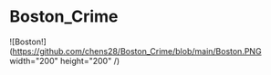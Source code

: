 # Boston_Crime

![Boston!](https://github.com/chens28/Boston_Crime/blob/main/Boston.PNG width="200" height="200" /)
